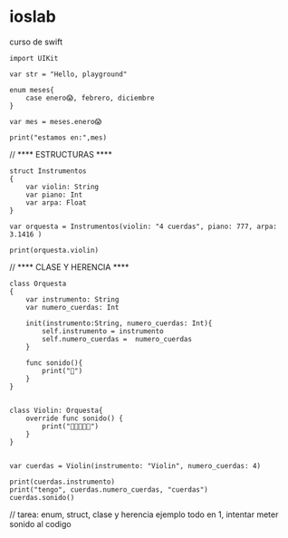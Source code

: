 # ioslab
curso de swift


```
import UIKit

var str = "Hello, playground"

enum meses{
    case enero😱, febrero, diciembre
}

var mes = meses.enero😱

print("estamos en:",mes)
```




// **** ESTRUCTURAS ****

```
struct Instrumentos
{
    var violin: String
    var piano: Int
    var arpa: Float
}

var orquesta = Instrumentos(violin: "4 cuerdas", piano: 777, arpa: 3.1416 )

print(orquesta.violin)
```



// **** CLASE Y HERENCIA ****

```
class Orquesta
{
    var instrumento: String
    var numero_cuerdas: Int
    
    init(instrumento:String, numero_cuerdas: Int){
        self.instrumento = instrumento
        self.numero_cuerdas =  numero_cuerdas
    }
    
    func sonido(){
        print("🎼")
    }
}


class Violin: Orquesta{
    override func sonido() {
        print("🎻🎻🎻🎻🎻")
    }
}


var cuerdas = Violin(instrumento: "Violin", numero_cuerdas: 4)

print(cuerdas.instrumento)
print("tengo", cuerdas.numero_cuerdas, "cuerdas")
cuerdas.sonido()

```

// tarea: enum, struct, clase y herencia ejemplo todo en 1, intentar meter sonido al codigo
